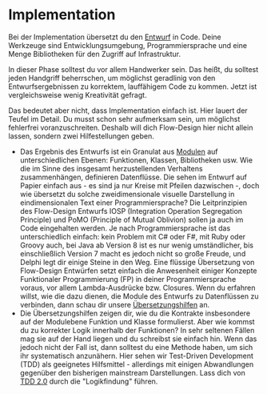# Implementation
Bei der Implementation übersetzt du den [Entwurf](entwurf.md) in Code. Deine Werkzeuge sind Entwicklungsumgebung, Programmiersprache und eine Menge Bibliotheken für den Zugriff auf Infrastruktur.

In dieser Phase solltest du vor allem Handwerker sein. Das heißt, du solltest jeden Handgriff beherrschen, um möglichst geradlinig von den Entwurfsergebnissen zu korrektem, lauffähigem Code zu kommen. Jetzt ist vergleichsweise wenig Kreativität gefragt.

Das bedeutet aber nicht, dass Implementation einfach ist. Hier lauert der Teufel im Detail. Du musst schon sehr aufmerksam sein, um möglichst fehlerfrei voranzuschreiten. Deshalb will dich Flow-Design hier nicht allein lassen, sondern zwei Hilfestellungen geben.

* Das Ergebnis des Entwurfs ist ein Granulat aus [Modulen](module.md) auf unterschiedlichen Ebenen: Funktionen, Klassen, Bibliotheken usw. Wie die im Sinne des insgesamt herzustellenden Verhaltens zusammenhängen, definieren Datenflüsse. Die sehen im Entwurf auf Papier einfach aus - es sind ja nur Kreise mit Pfeilen dazwischen -, doch wie übersetzt du solche zweidimensionale visuelle Darstellung in eindimensionalen Text einer Programmiersprache? Die Leitprinzipien des Flow-Design Entwurfs IOSP (Integration Operation Segregation Principle) und PoMO (Principle of Mutual Oblivion) sollen ja auch im Code eingehalten werden. Je nach Programmiersprache ist das unterschiedlich einfach: kein Problem mit C# oder F#, mit Ruby oder Groovy auch, bei Java ab Version 8 ist es nur wenig umständlicher, bis einschließlich Version 7 macht es jedoch nicht so große Freude, und Delphi legt dir einige Steine in den Weg. Eine flüssige Übersetzung von Flow-Design Entwürfen setzt einfach die Anwesenheit einiger Konzepte Funktionaler Programmierung (FP) in deiner Programmiersprache voraus, vor allem Lambda-Ausdrücke bzw. Closures. Wenn du erfahren willst, wie die dazu dienen, die Module des Entwurfs zu Datenflüssen zu verbinden, dann schau dir unsere [Übersetzungshilfen](übersetzungshilfen/README.md) an.
* Die Übersetzungshilfen zeigen dir, wie du die Kontrakte insbesondere auf der Modulebene Funktion und Klasse formulierst. Aber wie kommst du zu korrekter Logik innerhalb der Funktionen? In sehr seltenen Fällen mag sie auf der Hand liegen und du schreibst sie einfach hin. Wenn das jedoch nicht der Fall ist, dann solltest du eine Methode haben, um sich ihr systematisch anzunähern. Hier sehen wir Test-Driven Development (TDD) als geeignetes Hilfsmittel - allerdings mit einigen Abwandlungen gegenüber den bisherigen mainstream Darstellungen. Lass dich von [TDD 2.0](tdd20/README.md) durch die "Logikfindung" führen.